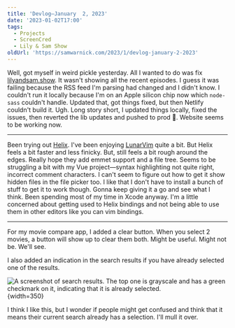 ```yaml
---
title: 'Devlog—January  2, 2023'
date: '2023-01-02T17:00'
tags:
  - Projects
  - ScreenCred
  - Lily & Sam Show
oldUrl: 'https://samwarnick.com/2023/1/devlog-january-2-2023'
---
```


Well, got myself in weird pickle yesterday. All I wanted to do was fix [lilyandsam.show](https://lilyandsam.show). It wasn't showing all the recent episodes. I guess it was failing because the RSS feed I'm parsing had changed and I didn't know. I couldn't run it locally because I'm on an Apple silicon chip now which `node-sass` couldn't handle. Updated that, got things fixed, but then Netlify couldn't build it. Ugh. Long story short, I updated things locally, fixed the issues, then reverted the lib updates and pushed to prod 🤫. Website seems to be working now.

---

Been trying out [Helix](https://helix-editor.com/). I've been enjoying [LunarVim](https://www.lunarvim.org/) quite a bit. But Helix feels a bit faster and less finicky. But, still feels a bit rough around the edges. Really hope they add emmet support and a file tree. Seems to be struggling a bit with my Vue project—syntax highlighting not quite right, incorrect comment characters. I can't seem to figure out how to get it show hidden files in the file picker too. I like that I don't have to install a bunch of stuff to get it to work though. Gonna keep giving it a go and see what I think. Been spending most of my time in Xcode anyway. I'm a little concerned about getting used to Helix bindings and not being able to use them in other editors like you can vim bindings.

---

For my movie compare app, I added a clear button. When you select 2 movies, a button will show up to clear them both. Might be useful. Might not be. We'll see.

I also added an indication in the search results if you have already selected one of the results.

![A screenshot of search results. The top one is grayscale and has a green checkmark on it, indicating that it is already selected.](/media/2023-01-02-already-selected.png "So fancy! But probably need to give it some more contrast."){width=350}

I think I like this, but I wonder if people might get confused and think that it means their current search already has a selection. I'll mull it over.
